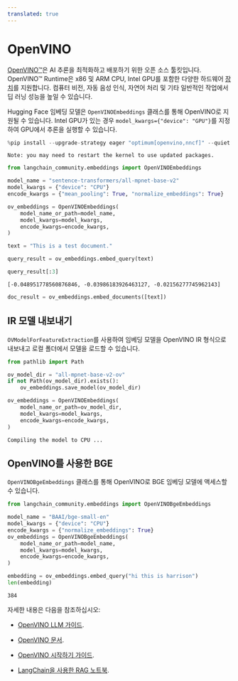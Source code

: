 ```yaml
---
translated: true
---
```


# OpenVINO

[OpenVINO™](https://github.com/openvinotoolkit/openvino)은 AI 추론을 최적화하고 배포하기 위한 오픈 소스 툴킷입니다. OpenVINO™ Runtime은 x86 및 ARM CPU, Intel GPU를 포함한 다양한 하드웨어 [장치](https://github.com/openvinotoolkit/openvino?tab=readme-ov-file#supported-hardware-matrix)를 지원합니다. 컴퓨터 비전, 자동 음성 인식, 자연어 처리 및 기타 일반적인 작업에서 딥 러닝 성능을 높일 수 있습니다.

Hugging Face 임베딩 모델은 ``OpenVINOEmbeddings`` 클래스를 통해 OpenVINO로 지원될 수 있습니다. Intel GPU가 있는 경우 `model_kwargs={"device": "GPU"}`를 지정하여 GPU에서 추론을 실행할 수 있습니다.

```python
%pip install --upgrade-strategy eager "optimum[openvino,nncf]" --quiet
```

```output
Note: you may need to restart the kernel to use updated packages.
```

```python
from langchain_community.embeddings import OpenVINOEmbeddings
```

```python
model_name = "sentence-transformers/all-mpnet-base-v2"
model_kwargs = {"device": "CPU"}
encode_kwargs = {"mean_pooling": True, "normalize_embeddings": True}

ov_embeddings = OpenVINOEmbeddings(
    model_name_or_path=model_name,
    model_kwargs=model_kwargs,
    encode_kwargs=encode_kwargs,
)
```

```python
text = "This is a test document."
```

```python
query_result = ov_embeddings.embed_query(text)
```

```python
query_result[:3]
```

```output
[-0.048951778560876846, -0.03986183926463127, -0.02156277745962143]
```

```python
doc_result = ov_embeddings.embed_documents([text])
```

## IR 모델 내보내기

``OVModelForFeatureExtraction``를 사용하여 임베딩 모델을 OpenVINO IR 형식으로 내보내고 로컬 폴더에서 모델을 로드할 수 있습니다.

```python
from pathlib import Path

ov_model_dir = "all-mpnet-base-v2-ov"
if not Path(ov_model_dir).exists():
    ov_embeddings.save_model(ov_model_dir)
```

```python
ov_embeddings = OpenVINOEmbeddings(
    model_name_or_path=ov_model_dir,
    model_kwargs=model_kwargs,
    encode_kwargs=encode_kwargs,
)
```

```output
Compiling the model to CPU ...
```

## OpenVINO를 사용한 BGE

``OpenVINOBgeEmbeddings`` 클래스를 통해 OpenVINO로 BGE 임베딩 모델에 액세스할 수 있습니다.

```python
from langchain_community.embeddings import OpenVINOBgeEmbeddings

model_name = "BAAI/bge-small-en"
model_kwargs = {"device": "CPU"}
encode_kwargs = {"normalize_embeddings": True}
ov_embeddings = OpenVINOBgeEmbeddings(
    model_name_or_path=model_name,
    model_kwargs=model_kwargs,
    encode_kwargs=encode_kwargs,
)
```

```python
embedding = ov_embeddings.embed_query("hi this is harrison")
len(embedding)
```

```output
384
```

자세한 내용은 다음을 참조하십시오:

* [OpenVINO LLM 가이드](https://docs.openvino.ai/2024/learn-openvino/llm_inference_guide.html).

* [OpenVINO 문서](https://docs.openvino.ai/2024/home.html).

* [OpenVINO 시작하기 가이드](https://www.intel.com/content/www/us/en/content-details/819067/openvino-get-started-guide.html).

* [LangChain을 사용한 RAG 노트북](https://github.com/openvinotoolkit/openvino_notebooks/tree/latest/notebooks/llm-rag-langchain).
